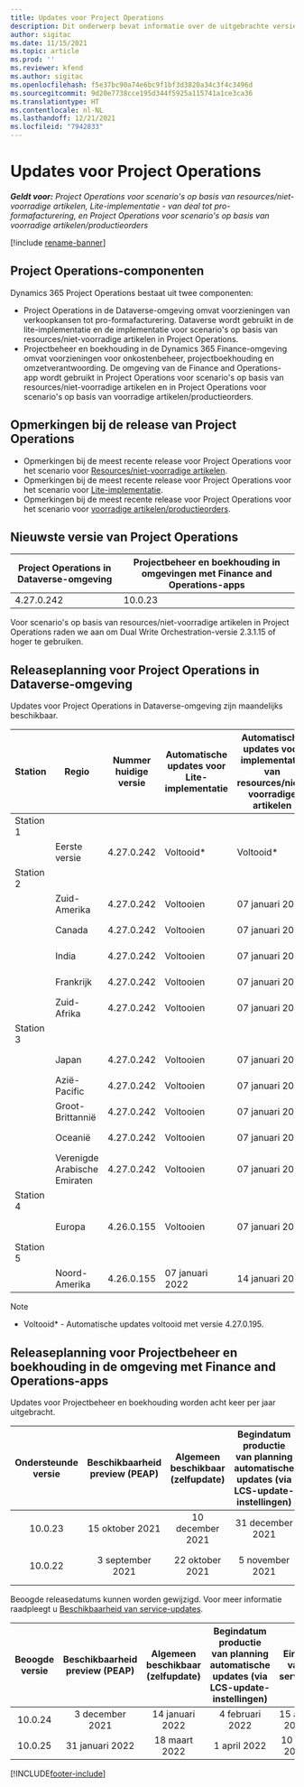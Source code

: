```yaml
---
title: Updates voor Project Operations
description: Dit onderwerp bevat informatie over de uitgebrachte versies van Dynamics 365 Project Operations.
author: sigitac
ms.date: 11/15/2021
ms.topic: article
ms.prod: ''
ms.reviewer: kfend
ms.author: sigitac
ms.openlocfilehash: f5e37bc90a74e6bc9f1bf3d3820a34c3f4c3496d
ms.sourcegitcommit: 9d20e7738cce195d344f5925a115741a1ce3ca36
ms.translationtype: HT
ms.contentlocale: nl-NL
ms.lasthandoff: 12/21/2021
ms.locfileid: "7942833"
---
```

# <a name="project-operations-updates"></a>Updates voor Project Operations

_**Geldt voor:** Project Operations voor scenario's op basis van resources/niet-voorradige artikelen, Lite-implementatie - van deal tot pro-formafacturering, en Project Operations voor scenario's op basis van voorradige artikelen/productieorders_

[!include [rename-banner](~/includes/cc-data-platform-banner.md)]

## <a name="project-operations-components"></a>Project Operations-componenten

Dynamics 365 Project Operations bestaat uit twee componenten:

- Project Operations in de Dataverse-omgeving omvat voorzieningen van verkoopkansen tot pro-formafacturering. Dataverse wordt gebruikt in de lite-implementatie en de implementatie voor scenario's op basis van resources/niet-voorradige artikelen in Project Operations.
- Projectbeheer en boekhouding in de Dynamics 365 Finance-omgeving omvat voorzieningen voor onkostenbeheer, projectboekhouding en omzetverantwoording. De omgeving van de Finance and Operations-app wordt gebruikt in Project Operations voor scenario's op basis van resources/niet-voorradige artikelen en in Project Operations voor scenario's op basis van voorradige artikelen/productieorders.

## <a name="project-operations-release-notes"></a>Opmerkingen bij de release van Project Operations
- Opmerkingen bij de meest recente release voor Project Operations voor het scenario voor [Resources/niet-voorradige artikelen](whats-new-dec-2021-resource-based.md).
- Opmerkingen bij de meest recente release voor Project Operations voor het scenario voor [Lite-implementatie](../pro/whats-new/whats-new-dec-2021-lite.md).
- Opmerkingen bij de meest recente release voor Project Operations voor het scenario voor [voorradige artikelen/productieorders](../prod-pma/whats-new/whats-new-oct-2021-stocked.md).

## <a name="project-operations-latest-version"></a>Nieuwste versie van Project Operations

| Project Operations in Dataverse-omgeving | Projectbeheer en boekhouding in omgevingen met Finance and Operations-apps | 
| --- | --- |
| 4.27.0.242 | 10.0.23 |

Voor scenario's op basis van resources/niet-voorradige artikelen in Project Operations raden we aan om Dual Write Orchestration-versie 2.3.1.15 of hoger te gebruiken.

## <a name="release-schedule-for-project-operations-on-dataverse-environment"></a>Releaseplanning voor Project Operations in Dataverse-omgeving

Updates voor Project Operations in Dataverse-omgeving zijn maandelijks beschikbaar. 

| Station | Regio | Nummer huidige versie | Automatische updates voor Lite-implementatie | Automatische updates voor implementatie van resources/niet-voorradige artikelen | Nummer volgende versie | Volgende versie algemeen beschikbaar |
|-----------|-----------------------|-----------------|--------------------|---------------------|---------------------|---------------------|
| Station 1 |   &nbsp;              |    &nbsp;       | &nbsp;             |      &nbsp;         |      &nbsp;         |      &nbsp;         |
|   &nbsp;  | Eerste versie         |  4.27.0.242     | Voltooid*          | Voltooid*           | N.t.b.                 | 14 januari 2022    |
| Station 2 |   &nbsp;              |    &nbsp;       | &nbsp;             |      &nbsp;         |      &nbsp;         |      &nbsp;         |
|   &nbsp;  | Zuid-Amerika         |  4.27.0.242     | Voltooien           | 07 januari 2022    | N.t.b.                 | 14 januari 2022    |
|   &nbsp;  | Canada                |  4.27.0.242     | Voltooien           | 07 januari 2022    | N.t.b.                 | 14 januari 2022    |
|   &nbsp;  | India                 |  4.27.0.242     | Voltooien           | 07 januari 2022    | N.t.b.                 | 14 januari 2022    |
|   &nbsp;  | Frankrijk                |  4.27.0.242     | Voltooien           | 07 januari 2022    | N.t.b.                 | 14 januari 2022    |
|   &nbsp;  | Zuid-Afrika          |  4.27.0.242     | Voltooien           | 07 januari 2022    | N.t.b.                 | 14 januari 2022    |
| Station 3 |      &nbsp;           |     &nbsp;      |     &nbsp;         |      &nbsp;         |      &nbsp;         |      &nbsp;         |
|   &nbsp;  | Japan                 |  4.27.0.242     | Voltooien           | 07 januari 2022    | N.t.b.                 | 21 januari 2022    |
|   &nbsp;  | Azië-Pacific          |  4.27.0.242     | Voltooien           | 07 januari 2022    | N.t.b.                 | 21 januari 2022    |
|   &nbsp;  | Groot-Brittannië         |  4.27.0.242     | Voltooien           | 07 januari 2022    | N.t.b.                 | 21 januari 2022    |
|   &nbsp;  | Oceanië               |  4.27.0.242     | Voltooien           | 07 januari 2022    | N.t.b.                 | 21 januari 2022    |
|   &nbsp;  | Verenigde Arabische Emiraten  |  4.27.0.242     | Voltooien           | 07 januari 2022    | N.t.b.                 | 21 januari 2022    |
| Station 4 |     &nbsp;            |     &nbsp;      |     &nbsp;         |      &nbsp;         |      &nbsp;         |      &nbsp;         |
|   &nbsp;  | Europa                |  4.26.0.155     | Voltooien           | 07 januari 2022    | 4.27.0.242          | 10 januari 2022    |
| Station 5 |     &nbsp;            |     &nbsp;      |     &nbsp;         |      &nbsp;         |      &nbsp;         |      &nbsp;         |
|   &nbsp;  | Noord-Amerika         |  4.26.0.155     | 07 januari 2022   | 14 januari 2022    | 4.27.0.242          | 17 januari 2022    |

>[!Note]
> - Voltooid* - Automatische updates voltooid met versie 4.27.0.195.


## <a name="release-schedule-for-project-management-and-accounting-in-the-finance-and-operations-apps-environment"></a>Releaseplanning voor Projectbeheer en boekhouding in de omgeving met Finance and Operations-apps

Updates voor Projectbeheer en boekhouding worden acht keer per jaar uitgebracht.

|Ondersteunde versie| Beschikbaarheid preview (PEAP) | Algemeen beschikbaar (zelfupdate) | Begindatum productie van planning automatische updates (via LCS-update-instellingen) |   Einde van service   |
|:---------------:|:---------------------------:|:---------------------------------:|:--------------------------------------------------------------------:|:------------------:|
|     10.0.23     |      15 oktober 2021       |        10 december 2021          |                          31 december 2021                           | 18 maart 2022     |
|     10.0.22     |      3 september 2021      |        22 oktober 2021           |                          5 november 2021                            | 14 januari 2022   |


Beoogde releasedatums kunnen worden gewijzigd. Voor meer informatie raadpleegt u [Beschikbaarheid van service-updates](/dynamics365/fin-ops-core/fin-ops/get-started/public-preview-releases?toc=%2fdynamics365%2ffinance%2ftoc.json).

|Beoogde versie | Beschikbaarheid preview (PEAP) | Algemeen beschikbaar (zelfupdate) | Begindatum productie van planning automatische updates (via LCS-update-instellingen) |   Einde van service   |
|:---------------:|:---------------------------:|:---------------------------------:|:--------------------------------------------------------------------:|:------------------:|
|     10.0.24     |      3 december 2021       |        14 januari 2022           |                          4 februari 2022                            | 15 april 2022     |
|     10.0.25     |      31 januari 2022       |        18 maart 2022             |                          1 april 2022                               | 10 juni 2022      |

[!INCLUDE[footer-include](../includes/footer-banner.md)]
